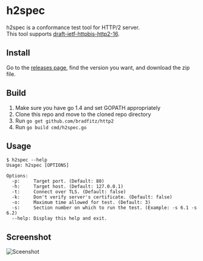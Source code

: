# h2spec

h2spec is a conformance test tool for HTTP/2 server.  
This tool supports [draft-ietf-httpbis-http2-16](http://tools.ietf.org/html/draft-ietf-httpbis-http2-16).

## Install

Go to the [releases page](https://github.com/summerwind/h2spec/releases), find the version you want, and download the zip file.

## Build

1. Make sure you have go 1.4 and set GOPATH appropriately
2. Clone this repo and move to the cloned repo directory
3. Run `go get github.com/bradfitz/http2`
4. Run `go build cmd/h2spec.go`

## Usage

```
$ h2spec --help
Usage: h2spec [OPTIONS]

Options:
  -p:     Target port. (Default: 80)
  -h:     Target host. (Default: 127.0.0.1)
  -t:     Connect over TLS. (Default: false)
  -k:     Don't verify server's certificate. (Default: false)
  -o:     Maximum time allowed for test. (Default: 3)
  -s:     Section number on which to run the test. (Example: -s 6.1 -s 6.2)
  --help: Display this help and exit.
```

## Screenshot

![Sceenshot](https://cloud.githubusercontent.com/assets/230145/5282230/c267a6b8-7b47-11e4-8949-2121d8921382.png)

